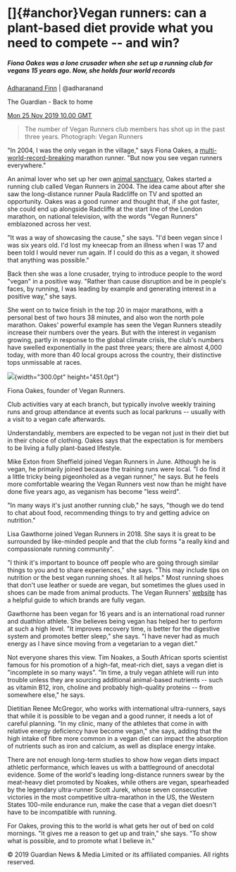 []{#anchor}Vegan runners: can a plant-based diet provide what you need to compete -- and win?
=============================================================================================

##### Fiona Oakes was a lone crusader when she set up a running club for vegans 15 years ago. Now, she holds four world records

[Adharanand Finn](https://www.theguardian.com/profile/adharanandfinn) | \@adharanand

The Guardian - Back to home

[Mon 25 Nov 2019 10.00 GMT](https://www.theguardian.com/lifeandstyle/2019/nov/25/vegan-runners-can-a-plant-based-diet-provide-what-you-need-to-compete-and-win?CMP=share_btn_tw)

> The number of Vegan Runners club members has shot up in the past three years. Photograph: Vegan Runners

"In 2004, I was the only vegan in the village," says Fiona Oakes, a
[multi-world-record-breaking](https://www.fionaoakesfoundation.co.uk/world-records)
marathon runner. "But now you see vegan runners everywhere."

An animal lover who set up her own [animal
sanctuary](https://www.facebook.com/towerhillstables/), Oakes started a
running club called Vegan Runners in 2004. The idea came about after she
saw the long-distance runner Paula Radcliffe on TV and spotted an
opportunity. Oakes was a good runner and thought that, if she got
faster, she could end up alongside Radcliffe at the start line of the
London marathon, on national television, with the words "Vegan Runners"
emblazoned across her vest.

"It was a way of showcasing the cause," she says. "I'd been vegan since
I was six years old. I'd lost my kneecap from an illness when I was 17
and been told I would never run again. If I could do this as a vegan, it
showed that anything was possible."

Back then she was a lone crusader, trying to introduce people to the
word "vegan" in a positive way. "Rather than cause disruption and be in
people's faces, by running, I was leading by example and generating
interest in a positive way," she says.

She went on to twice finish in the top 20 in major marathons, with a
personal best of two hours 38 minutes, and also won the north pole
marathon. Oakes' powerful example has seen the Vegan Runners steadily
increase their numbers over the years. But with the interest in veganism
growing, partly in response to the global climate crisis, the club's
numbers have swelled exponentially in the past three years; there are
almost 4,000 today, with more than 40 local groups across the country,
their distinctive tops unmissable at races.

![](Pictures/1.jpg){width="300.0pt" height="451.0pt"}

Fiona Oakes, founder of Vegan Runners.

Club activities vary at each branch, but typically involve weekly
training runs and group attendance at events such as local parkruns --
usually with a visit to a vegan cafe afterwards.

Understandably, members are expected to be vegan not just in their diet
but in their choice of clothing. Oakes says that the expectation is for
members to be living a fully plant-based lifestyle.

Mike Exton from Sheffield joined Vegan Runners in June. Although he is
vegan, he primarily joined because the training runs were local. "I do
find it a little tricky being pigeonholed as a vegan runner," he says.
But he feels more comfortable wearing the Vegan Runners vest now than he
might have done five years ago, as veganism has become "less weird".

"In many ways it's just another running club," he says, "though we do
tend to chat about food, recommending things to try and getting advice
on nutrition."

Lisa Gawthorne joined Vegan Runners in 2018. She says it is great to be
surrounded by like-minded people and that the club forms "a really kind
and compassionate running community".

"I think it's important to bounce off people who are going through
similar things to you and to share experiences," she says. "This may
include tips on nutrition or the best vegan running shoes. It all
helps." Most running shoes that don't use leather or suede are vegan,
but sometimes the glues used in shoes can be made from animal products.
The Vegan Runners'
[website](https://vegan8.me/vegan-athletic-shoes/vegan-athletic-shoes-2018/)
has a helpful guide to which brands are fully vegan.

Gawthorne has been vegan for 16 years and is an international road
runner and duathlon athlete. She believes being vegan has helped her to
perform at such a high level. "It improves recovery time, is better for
the digestive system and promotes better sleep," she says. "I have never
had as much energy as I have since moving from a vegetarian to a vegan
diet."

Not everyone shares this view. Tim Noakes, a South African sports
scientist famous for his promotion of a high-fat, meat-rich diet, says a
vegan diet is "incomplete in so many ways". "In time, a truly vegan
athlete will run into trouble unless they are sourcing additional
animal-based nutrients -- such as vitamin B12, iron, choline and
probably high-quality proteins -- from somewhere else," he says.

Dietitian Renee McGregor, who works with international ultra-runners,
says that while it is possible to be vegan and a good runner, it needs a
lot of careful planning. "In my clinic, many of the athletes that come
in with relative energy deficiency have become vegan," she says, adding
that the high intake of fibre more common in a vegan diet can impact the
absorption of nutrients such as iron and calcium, as well as displace
energy intake.

There are not enough long-term studies to show how vegan diets impact
athletic performance, which leaves us with a battleground of anecdotal
evidence. Some of the world's leading long-distance runners swear by the
meat-heavy diet promoted by Noakes, while others are vegan, spearheaded
by the legendary ultra-runner Scott Jurek, whose seven consecutive
victories in the most competitive ultra-marathon in the US, the Western
States 100-mile endurance run, make the case that a vegan diet doesn't
have to be incompatible with running.

For Oakes, proving this to the world is what gets her out of bed on cold
mornings. "It gives me a reason to get up and train," she says. "To show
what is possible, and to promote what I believe in."

© 2019 Guardian News & Media Limited or its affiliated companies. All
rights reserved.
